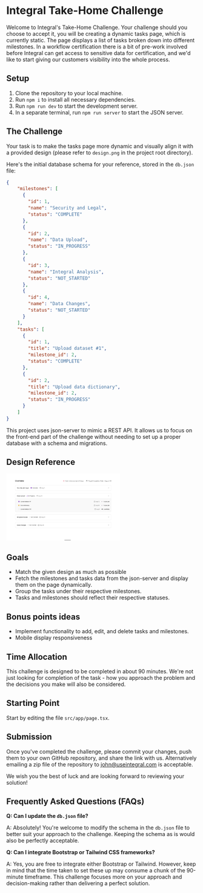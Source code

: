 # Integral Take-Home Challenge

Welcome to Integral's Take-Home Challenge. Your challenge should you choose to accept it, you will be creating a dynamic tasks page, which is currently static. The page displays a list of tasks broken down into different milestones. In a workflow certification there is a bit of pre-work involved before Integral can get access to sensitive data for certification, and we'd like to start giving our customers visibility into the whole process.

## Setup

1. Clone the repository to your local machine.
2. Run `npm i` to install all necessary dependencies.
3. Run `npm run dev` to start the development server.
4. In a separate terminal, run `npm run server` to start the JSON server.

## The Challenge

Your task is to make the tasks page more dynamic and visually align it with a provided design (please refer to `design.png` in the project root directory).

Here's the initial database schema for your reference, stored in the `db.json` file:

```json
{
    "milestones": [
      {
        "id": 1,
        "name": "Security and Legal",
        "status": "COMPLETE"
      },
      {
        "id": 2,
        "name": "Data Upload",
        "status": "IN_PROGRESS"
      },
      {
        "id": 3,
        "name": "Integral Analysis",
        "status": "NOT_STARTED"
      },
      {
        "id": 4,
        "name": "Data Changes",
        "status": "NOT_STARTED"
      }
    ],
    "tasks": [
      {
        "id": 1,
        "title": "Upload dataset #1",
        "milestone_id": 2,
        "status": "COMPLETE"
      },
      {
        "id": 2,
        "title": "Upload data dictionary",
        "milestone_id": 2,
        "status": "IN_PROGRESS"
      }
    ]
}
```

This project uses json-server to mimic a REST API. It allows us to focus on the front-end part of the challenge without needing to set up a proper database with a schema and migrations.

## Design Reference
<img src="design.png" alt="Design reference image" style="width: 300px;"/>

## Goals
- Match the given design as much as possible
- Fetch the milestones and tasks data from the json-server and display them on the page dynamically.
- Group the tasks under their respective milestones.
- Tasks and milestones should reflect their respective statuses.

## Bonus points ideas
- Implement functionality to add, edit, and delete tasks and milestones.
- Mobile display responsiveness

## Time Allocation
This challenge is designed to be completed in about 90 minutes. We're not just looking for completion of the task - how you approach the problem and the decisions you make will also be considered.

## Starting Point
Start by editing the file `src/app/page.tsx`.

## Submission
Once you've completed the challenge, please commit your changes, push them to your own GitHub repository, and share the link with us. Alternatively emailing a zip file of the repository to john@useintegral.com is acceptable. 

We wish you the best of luck and are looking forward to reviewing your solution!


## Frequently Asked Questions (FAQs)

**Q: Can I update the `db.json` file?**

A: Absolutely! You're welcome to modify the schema in the `db.json` file to better suit your approach to the challenge. Keeping the schema as is would also be perfectly acceptable.

**Q: Can I integrate Bootstrap or Tailwind CSS frameworks?**

A: Yes, you are free to integrate either Bootstrap or Tailwind. However, keep in mind that the time taken to set these up may consume a chunk of the 90-minute timeframe. This challenge focuses more on your approach and decision-making rather than delivering a perfect solution.
